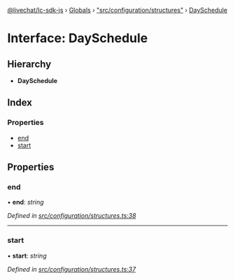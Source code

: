 [@livechat/lc-sdk-js](../README.md) › [Globals](../globals.md) › ["src/configuration/structures"](../modules/_src_configuration_structures_.md) › [DaySchedule](_src_configuration_structures_.dayschedule.md)

# Interface: DaySchedule

## Hierarchy

* **DaySchedule**

## Index

### Properties

* [end](_src_configuration_structures_.dayschedule.md#end)
* [start](_src_configuration_structures_.dayschedule.md#start)

## Properties

###  end

• **end**: *string*

*Defined in [src/configuration/structures.ts:38](https://github.com/livechat/lc-sdk-js/blob/61db942/src/configuration/structures.ts#L38)*

___

###  start

• **start**: *string*

*Defined in [src/configuration/structures.ts:37](https://github.com/livechat/lc-sdk-js/blob/61db942/src/configuration/structures.ts#L37)*

